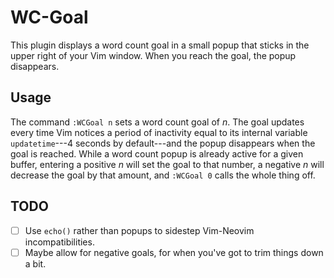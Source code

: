 # WC-Goal

This plugin displays a word count goal in a small popup that sticks in the upper right of your Vim window.  When you reach the goal, the popup disappears.

## Usage

The command `:WCGoal n` sets a word count goal of _n_.  The goal updates every time Vim notices a period of inactivity equal to its internal variable `updatetime`---4 seconds by default---and the popup disappears when the goal is reached.  While a word count popup is already active for a given buffer, entering a positive _n_ will set the goal to that number, a negative _n_ will decrease the goal by that amount, and `:WCGoal 0` calls the whole thing off.

## TODO

- [ ] Use `echo()` rather than popups to sidestep Vim-Neovim incompatibilities.
- [ ] Maybe allow for negative goals, for when you've got to trim things down a bit.
